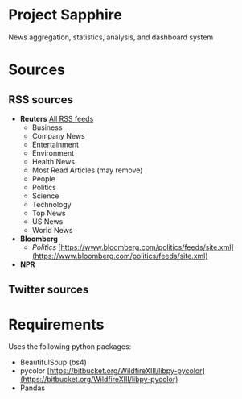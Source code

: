# Project Sapphire

News aggregation, statistics, analysis, and dashboard system

# Sources

## RSS sources

* **Reuters** [All RSS feeds](https://www.reuters.com/tools/rss)
	* Business
	* Company News
	* Entertainment
	* Environment
	* Health News
	* Most Read Articles (may remove)
	* People
	* Politics
	* Science
	* Technology
	* Top News
	* US News
	* World News
* **Bloomberg**
	* _Politics_ [https://www.bloomberg.com/politics/feeds/site.xml](https://www.bloomberg.com/politics/feeds/site.xml)
* **NPR**

## Twitter sources


# Requirements

Uses the following python packages:
* BeautifulSoup (bs4)
* pycolor
  [https://bitbucket.org/WildfireXIII/libpy-pycolor](https://bitbucket.org/WildfireXIII/libpy-pycolor)
* Pandas
